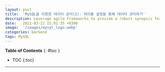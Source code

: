 ```yaml
---
layout: post
title:  'MySQL을 이용한 데이터 관리(2): 테이블 설정을 통해 데이터 관리하기'
description: Leverage agile frameworks to provide a robust synopsis for high level overviews. Iterative a...
date:   2021-03-22 15:01:35 +0300
image:  '/images/mysql_logo.webp'
categories: backend
tags: MySQL
---
```


**Table of Contents**
{: #toc }
*  TOC
{:toc}

---